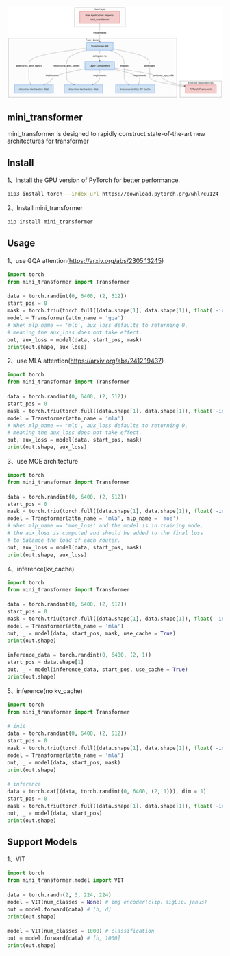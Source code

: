 <img src = './Architecture diagram.png'/>

## mini_transformer
mini_transformer is designed to rapidly construct state-of-the-art new architectures for transformer

## Install
1、Install the GPU version of PyTorch for better performance.
```bash
pip3 install torch --index-url https://download.pytorch.org/whl/cu124
```
2、Install mini_transformer
```bash
pip install mini_transformer
```

## Usage
1、use GQA attention(https://arxiv.org/abs/2305.13245)
```python
import torch
from mini_transformer import Transformer

data = torch.randint(0, 6400, (2, 512))
start_pos = 0
mask = torch.triu(torch.full((data.shape[1], data.shape[1]), float('-inf')), 1)
model = Transformer(attn_name = 'gqa')
# When mlp_name == 'mlp', aux_loss defaults to returning 0, 
# meaning the aux_loss does not take effect.
out, aux_loss = model(data, start_pos, mask)
print(out.shape, aux_loss)
```

2、use MLA attention(https://arxiv.org/abs/2412.19437)
```python
import torch
from mini_transformer import Transformer

data = torch.randint(0, 6400, (2, 512))
start_pos = 0
mask = torch.triu(torch.full((data.shape[1], data.shape[1]), float('-inf')), 1)
model = Transformer(attn_name = 'mla')
# When mlp_name == 'mlp', aux_loss defaults to returning 0, 
# meaning the aux_loss does not take effect.
out, aux_loss = model(data, start_pos, mask)
print(out.shape, aux_loss)
```

3、use MOE architecture
```python
import torch
from mini_transformer import Transformer

data = torch.randint(0, 6400, (2, 512))
start_pos = 0
mask = torch.triu(torch.full((data.shape[1], data.shape[1]), float('-inf')), 1)
model = Transformer(attn_name = 'mla', mlp_name = 'moe')
# When mlp_name == 'moe_loss' and the model is in training mode, 
# the aux_loss is computed and should be added to the final loss 
# to balance the load of each router.
out, aux_loss = model(data, start_pos, mask)
print(out.shape, aux_loss)
```

4、inference(kv_cache)
```python
import torch
from mini_transformer import Transformer

data = torch.randint(0, 6400, (2, 512))
start_pos = 0
mask = torch.triu(torch.full((data.shape[1], data.shape[1]), float('-inf')), 1)
model = Transformer(attn_name = 'mla')
out, _ = model(data, start_pos, mask, use_cache = True)
print(out.shape)

inference_data = torch.randint(0, 6400, (2, 1))
start_pos = data.shape[1]
out, _ = model(inference_data, start_pos, use_cache = True)
print(out.shape)
```

5、inference(no kv_cache)
```python
import torch
from mini_transformer import Transformer

# init
data = torch.randint(0, 6400, (2, 512))
start_pos = 0
mask = torch.triu(torch.full((data.shape[1], data.shape[1]), float('-inf')), 1)
model = Transformer(attn_name = 'mla')
out, _ = model(data, start_pos, mask)
print(out.shape)

# inference
data = torch.cat((data, torch.randint(0, 6400, (2, 1))), dim = 1)
start_pos = 0
mask = torch.triu(torch.full((data.shape[1], data.shape[1]), float('-inf')), 1)
out, _ = model(data, start_pos)
print(out.shape)
```

## Support Models
1、VIT
```python
import torch
from mini_transformer.model import VIT

data = torch.randn(2, 3, 224, 224)
model = VIT(num_classes = None) # img encoder(clip、sigLip、janus)
out = model.forward(data) # [b, d]
print(out.shape)

model = VIT(num_classes = 1000) # classification
out = model.forward(data) # [b, 1000]
print(out.shape)
```